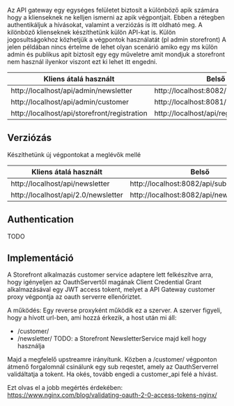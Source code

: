 Az API gateway egy egységes felületet biztosít a különböző apik számára hogy a klienseknek ne kelljen ismerni az apik végpontjait.
Ebben a rétegben authentikáljuk a hívásokat, valamint a verziózás is itt oldható meg.
A kilönböző klienseknek készíthetünk külön API-kat is.
Külön jogosultságokhoz közhetjük a végpontok használatát (pl admin storefront) A jelen példában nincs értelme de lehet olyan scenárió amiko egy ms külön admin és publikus apit biztosít egy egy műveletre amit mondjuk a storefront nem használ ilyenkor viszont ezt ki lehet itt engedni.

| Kliens átalá használt  | Belső |
| ------------- | ------------- |
| http://localhost/api/admin/newsletter | http://localhost:8082/api/subscribers  |
| http://localhost/api/admin/customer  | http://localhost:8081/api/customers  |
| http://localhost/api/storefront/registration  | http://localhost/api/registration  |


## Verziózás

Készíthetünk új végpontokat a meglévők mellé

| Kliens átalá használt  | Belső |
| ------------- | ------------- |
| http://localhost/api/newsletter | http://localhost:8082/api/subscribers  |
| http://localhost/api/2.0/newsletter | http://localhost:8082/api/new_subscribers  |



## Authentication 
TODO

## Implementáció
A Storefront alkalmazás customer service adaptere lett felkészítve arra, hogy igényeljen az OauthServertől magának Client Credential Grant alkalmazásával egy JWT access tokent, melyet a API Gateway customer proxy végpontja az oauth serverre ellenőriztet.

A működés:
Egy reverse proxyként működik ez a szerver.
A szerver figyeli, hogy a hívott url-ben, ami hozzá érkezik, a host után mi áll:
- /customer/
- /newsletter/ TODO: a Storefront NewsletterService majd kell hogy használja

Majd a megfelelő upstreamre irányítunk.
Közben a /customer/ végponton átmenő forgalomnál csinálunk egy sub reqestet, amely az OauthServerrel validáltatja a tokent. Ha okés, tovább engedi a customer_api felé a hívást.

Ezt olvas el a jobb megértés érdekében: https://www.nginx.com/blog/validating-oauth-2-0-access-tokens-nginx/


